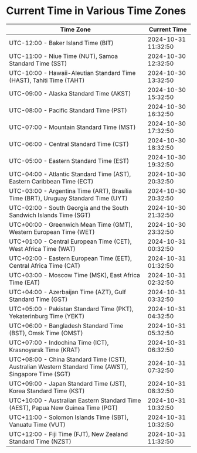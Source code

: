 # Current Time in Various Time Zones

| Time Zone | Current Time |
|-----------|--------------|
| UTC-12:00 - Baker Island Time (BIT) | 2024-10-31 11:32:50 |
| UTC-11:00 - Niue Time (NUT), Samoa Standard Time (SST) | 2024-10-30 12:32:50 |
| UTC-10:00 - Hawaii-Aleutian Standard Time (HAST), Tahiti Time (TAHT) | 2024-10-30 13:32:50 |
| UTC-09:00 - Alaska Standard Time (AKST) | 2024-10-30 15:32:50 |
| UTC-08:00 - Pacific Standard Time (PST) | 2024-10-30 16:32:50 |
| UTC-07:00 - Mountain Standard Time (MST) | 2024-10-30 17:32:50 |
| UTC-06:00 - Central Standard Time (CST) | 2024-10-30 18:32:50 |
| UTC-05:00 - Eastern Standard Time (EST) | 2024-10-30 19:32:50 |
| UTC-04:00 - Atlantic Standard Time (AST), Eastern Caribbean Time (ECT) | 2024-10-30 20:32:50 |
| UTC-03:00 - Argentina Time (ART), Brasília Time (BRT), Uruguay Standard Time (UYT) | 2024-10-30 20:32:50 |
| UTC-02:00 - South Georgia and the South Sandwich Islands Time (SGT) | 2024-10-30 21:32:50 |
| UTC±00:00 - Greenwich Mean Time (GMT), Western European Time (WET) | 2024-10-30 23:32:50 |
| UTC+01:00 - Central European Time (CET), West Africa Time (WAT) | 2024-10-31 00:32:50 |
| UTC+02:00 - Eastern European Time (EET), Central Africa Time (CAT) | 2024-10-31 01:32:50 |
| UTC+03:00 - Moscow Time (MSK), East Africa Time (EAT) | 2024-10-31 02:32:50 |
| UTC+04:00 - Azerbaijan Time (AZT), Gulf Standard Time (GST) | 2024-10-31 03:32:50 |
| UTC+05:00 - Pakistan Standard Time (PKT), Yekaterinburg Time (YEKT) | 2024-10-31 04:32:50 |
| UTC+06:00 - Bangladesh Standard Time (BST), Omsk Time (OMST) | 2024-10-31 05:32:50 |
| UTC+07:00 - Indochina Time (ICT), Krasnoyarsk Time (KRAT) | 2024-10-31 06:32:50 |
| UTC+08:00 - China Standard Time (CST), Australian Western Standard Time (AWST), Singapore Time (SGT) | 2024-10-31 07:32:50 |
| UTC+09:00 - Japan Standard Time (JST), Korea Standard Time (KST) | 2024-10-31 08:32:50 |
| UTC+10:00 - Australian Eastern Standard Time (AEST), Papua New Guinea Time (PGT) | 2024-10-31 10:32:50 |
| UTC+11:00 - Solomon Islands Time (SBT), Vanuatu Time (VUT) | 2024-10-31 10:32:50 |
| UTC+12:00 - Fiji Time (FJT), New Zealand Standard Time (NZST) | 2024-10-31 11:32:50 |
